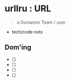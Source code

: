 # urllru : URL

> a Domainer Team / user

- tech/code notx



## Dom'ing
+ [ ] 
+ [ ] 
+ [ ] 
+ [ ] 

